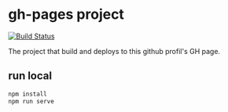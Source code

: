 # gh-pages project

[![Build Status](https://travis-ci.org/emilhein/gh-pages.svg?branch=master)](https://travis-ci.org/emilhein/gh-pages)

The project that build and deploys to this github profil's GH page.

## run local

```js
npm install
npm run serve
```
